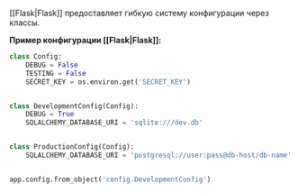 [[Flask|Flask]] предоставляет гибкую систему конфигурации через классы.

**Пример конфигурации [[Flask|Flask]]:**

```Python
class Config:
    DEBUG = False
    TESTING = False
    SECRET_KEY = os.environ.get('SECRET_KEY')


class DevelopmentConfig(Config):
    DEBUG = True
    SQLALCHEMY_DATABASE_URI = 'sqlite:///dev.db'


class ProductionConfig(Config):
    SQLALCHEMY_DATABASE_URI = 'postgresql://user:pass@db-host/db-name'


app.config.from_object('config.DevelopmentConfig')
```